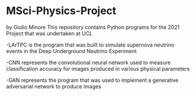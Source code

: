 # MSci-Physics-Project
by Giulio Minore
This repository contains Python programs for the 2021 Project that was undertaken at UCL

-LArTPC is the program that was built to simulate supernova neutrino events in the Deep Underground Neutrino Experiment

-CNN represents the convolutional neural network used to measure classification accuracy for images produced in various physical parameters

-GAN represents the program that was used to implement a generative adversarial network to produce images
